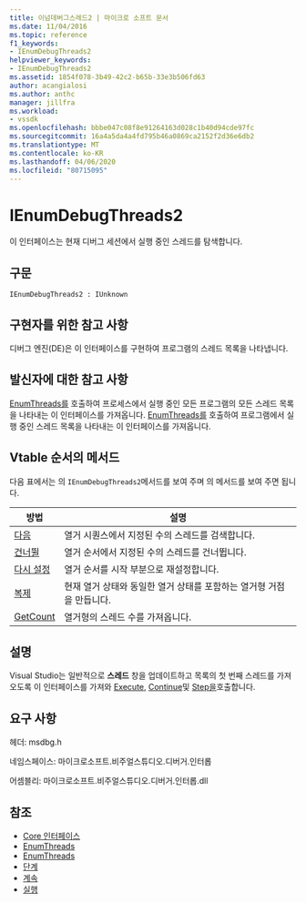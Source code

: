 ```yaml
---
title: 이넘데버그스레드2 | 마이크로 소프트 문서
ms.date: 11/04/2016
ms.topic: reference
f1_keywords:
- IEnumDebugThreads2
helpviewer_keywords:
- IEnumDebugThreads2
ms.assetid: 1854f078-3b49-42c2-b65b-33e3b506fd63
author: acangialosi
ms.author: anthc
manager: jillfra
ms.workload:
- vssdk
ms.openlocfilehash: bbbe047c08f8e91264163d028c1b40d94cde97fc
ms.sourcegitcommit: 16a4a5da4a4fd795b46a0869ca2152f2d36e6db2
ms.translationtype: MT
ms.contentlocale: ko-KR
ms.lasthandoff: 04/06/2020
ms.locfileid: "80715095"
---
```

# <a name="ienumdebugthreads2"></a>IEnumDebugThreads2
이 인터페이스는 현재 디버그 세션에서 실행 중인 스레드를 탐색합니다.

## <a name="syntax"></a>구문

```
IEnumDebugThreads2 : IUnknown
```

## <a name="notes-for-implementers"></a>구현자를 위한 참고 사항
 디버그 엔진(DE)은 이 인터페이스를 구현하여 프로그램의 스레드 목록을 나타냅니다.

## <a name="notes-for-callers"></a>발신자에 대한 참고 사항
 [EnumThreads를](../../../extensibility/debugger/reference/idebugprocess2-enumthreads.md) 호출하여 프로세스에서 실행 중인 모든 프로그램의 모든 스레드 목록을 나타내는 이 인터페이스를 가져옵니다. [EnumThreads를](../../../extensibility/debugger/reference/idebugprogram2-enumthreads.md) 호출하여 프로그램에서 실행 중인 스레드 목록을 나타내는 이 인터페이스를 가져옵니다.

## <a name="methods-in-vtable-order"></a>Vtable 순서의 메서드
 다음 표에서는 의 `IEnumDebugThreads2`메서드를 보여 주며 의 메서드를 보여 주면 됩니다.

|방법|설명|
|------------|-----------------|
|[다음](../../../extensibility/debugger/reference/ienumdebugthreads2-next.md)|열거 시퀀스에서 지정된 수의 스레드를 검색합니다.|
|[건너뛸](../../../extensibility/debugger/reference/ienumdebugthreads2-skip.md)|열거 순서에서 지정된 수의 스레드를 건너뜁니다.|
|[다시 설정](../../../extensibility/debugger/reference/ienumdebugthreads2-reset.md)|열거 순서를 시작 부분으로 재설정합니다.|
|[복제](../../../extensibility/debugger/reference/ienumdebugthreads2-clone.md)|현재 열거 상태와 동일한 열거 상태를 포함하는 열거형 거점을 만듭니다.|
|[GetCount](../../../extensibility/debugger/reference/ienumdebugthreads2-getcount.md)|열거형의 스레드 수를 가져옵니다.|

## <a name="remarks"></a>설명
 Visual Studio는 일반적으로 **스레드** 창을 업데이트하고 목록의 첫 번째 스레드를 가져오도록 이 인터페이스를 가져와 [Execute](../../../extensibility/debugger/reference/idebugprocess3-execute.md), [Continue](../../../extensibility/debugger/reference/idebugprocess3-continue.md)및 [Step을](../../../extensibility/debugger/reference/idebugprocess3-step.md)호출합니다.

## <a name="requirements"></a>요구 사항
 헤더: msdbg.h

 네임스페이스: 마이크로소프트.비주얼스튜디오.디버거.인터롭

 어셈블리: 마이크로소프트.비주얼스튜디오.디버거.인터롭.dll

## <a name="see-also"></a>참조
- [Core 인터페이스](../../../extensibility/debugger/reference/core-interfaces.md)
- [EnumThreads](../../../extensibility/debugger/reference/idebugprocess2-enumthreads.md)
- [EnumThreads](../../../extensibility/debugger/reference/idebugprogram2-enumthreads.md)
- [단계](../../../extensibility/debugger/reference/idebugprocess3-step.md)
- [계속](../../../extensibility/debugger/reference/idebugprocess3-continue.md)
- [실행](../../../extensibility/debugger/reference/idebugprocess3-execute.md)
